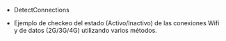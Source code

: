 
* DetectConnections

- Ejemplo de checkeo del estado (Activo/Inactivo) de las conexiones Wifi y de datos (2G/3G/4G) utilizando varios métodos.